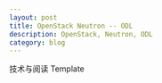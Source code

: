 ```yaml
---
layout: post
title: OpenStack Neutron -- ODL
description: OpenStack, Neutron, ODL
category: blog
---
```


技术与阅读 Template
